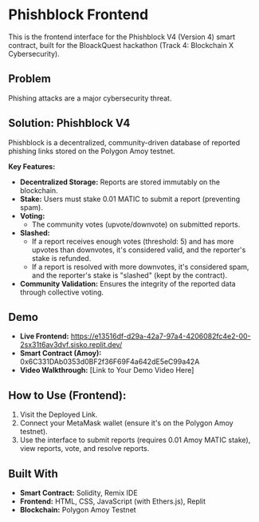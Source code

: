 # Phishblock Frontend
This is the frontend interface for the Phishblock V4 (Version 4) smart contract, built for the BloackQuest hackathon (Track 4: Blockchain X Cybersecurity).

## Problem
Phishing attacks are a major cybersecurity threat.

## Solution: Phishblock V4
Phishblock is a decentralized, community-driven database of reported phishing links stored on the Polygon Amoy testnet.

**Key Features:**
* **Decentralized Storage:** Reports are stored immutably on the blockchain.
* **Stake:**
     Users must stake 0.01 MATIC to submit a report (preventing spam).
* **Voting:**
    * The community votes (upvote/downvote) on submitted reports.
* **Slashed:**
    * If a report receives enough votes (threshold: 5) and has more upvotes than downvotes, it's considered valid, and the reporter's stake is refunded.
    * If a report is resolved with more downvotes, it's considered spam, and the reporter's stake is "slashed" (kept by the contract).
* **Community Validation:** Ensures the integrity of the reported data through collective voting.

## Demo
* **Live Frontend:** https://e13516df-d29a-42a7-97a4-4206082fc4e2-00-2sx31t6av3dvf.sisko.replit.dev/
* **Smart Contract (Amoy):** 0x6C331DAb0353d0BF2f36F69F4a642dE5eC99a42A
* **Video Walkthrough:** [Link to Your Demo Video Here]

## How to Use (Frontend):
1.  Visit the Deployed Link.
2.  Connect your MetaMask wallet (ensure it's on the Polygon Amoy testnet).
3.  Use the interface to submit reports (requires 0.01 Amoy MATIC stake), view reports, vote, and resolve reports.

## Built With
* **Smart Contract:** Solidity, Remix IDE
* **Frontend:** HTML, CSS, JavaScript (with Ethers.js), Replit
* **Blockchain:** Polygon Amoy Testnet
